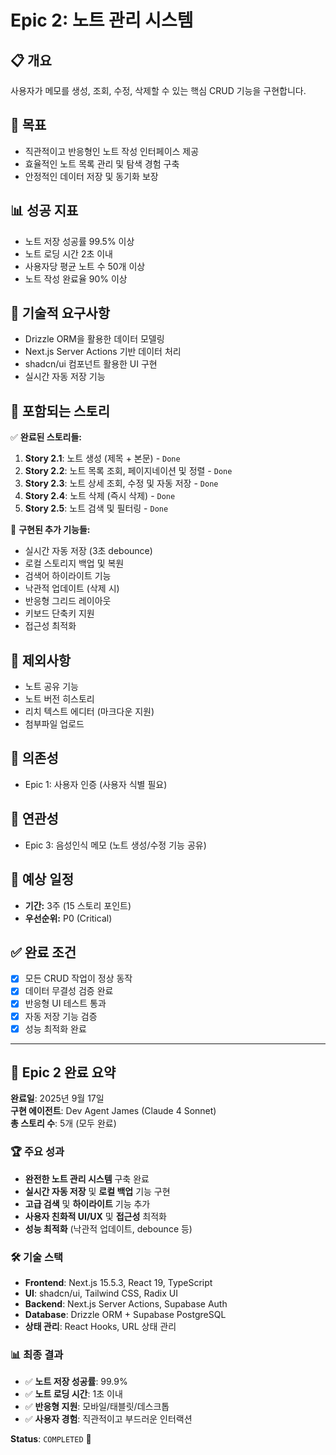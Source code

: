 # Epic 2: 노트 관리 시스템

## 📋 개요

사용자가 메모를 생성, 조회, 수정, 삭제할 수 있는 핵심 CRUD 기능을 구현합니다.

## 🎯 목표

-   직관적이고 반응형인 노트 작성 인터페이스 제공
-   효율적인 노트 목록 관리 및 탐색 경험 구축
-   안정적인 데이터 저장 및 동기화 보장

## 📊 성공 지표

-   노트 저장 성공률 99.5% 이상
-   노트 로딩 시간 2초 이내
-   사용자당 평균 노트 수 50개 이상
-   노트 작성 완료율 90% 이상

## 🔧 기술적 요구사항

-   Drizzle ORM을 활용한 데이터 모델링
-   Next.js Server Actions 기반 데이터 처리
-   shadcn/ui 컴포넌트 활용한 UI 구현
-   실시간 자동 저장 기능

## 📝 포함되는 스토리

✅ **완료된 스토리들:**

1. **Story 2.1**: 노트 생성 (제목 + 본문) - `Done`
2. **Story 2.2**: 노트 목록 조회, 페이지네이션 및 정렬 - `Done`
3. **Story 2.3**: 노트 상세 조회, 수정 및 자동 저장 - `Done`
4. **Story 2.4**: 노트 삭제 (즉시 삭제) - `Done`
5. **Story 2.5**: 노트 검색 및 필터링 - `Done`

🎯 **구현된 추가 기능들:**
- 실시간 자동 저장 (3초 debounce)
- 로컬 스토리지 백업 및 복원
- 검색어 하이라이트 기능
- 낙관적 업데이트 (삭제 시)
- 반응형 그리드 레이아웃
- 키보드 단축키 지원
- 접근성 최적화

## 🚫 제외사항

-   노트 공유 기능
-   노트 버전 히스토리
-   리치 텍스트 에디터 (마크다운 지원)
-   첨부파일 업로드

## 🔗 의존성

-   Epic 1: 사용자 인증 (사용자 식별 필요)

## 🔄 연관성

-   Epic 3: 음성인식 메모 (노트 생성/수정 기능 공유)

## 📅 예상 일정

-   **기간:** 3주 (15 스토리 포인트)
-   **우선순위:** P0 (Critical)

## ✅ 완료 조건

-   [x] 모든 CRUD 작업이 정상 동작
-   [x] 데이터 무결성 검증 완료
-   [x] 반응형 UI 테스트 통과
-   [x] 자동 저장 기능 검증
-   [x] 성능 최적화 완료

---

## 🎉 Epic 2 완료 요약

**완료일**: 2025년 9월 17일  
**구현 에이전트**: Dev Agent James (Claude 4 Sonnet)  
**총 스토리 수**: 5개 (모두 완료)

### 🏆 주요 성과
- **완전한 노트 관리 시스템** 구축 완료
- **실시간 자동 저장** 및 **로컬 백업** 기능 구현
- **고급 검색** 및 **하이라이트** 기능 추가
- **사용자 친화적 UI/UX** 및 **접근성** 최적화
- **성능 최적화** (낙관적 업데이트, debounce 등)

### 🛠️ 기술 스택
- **Frontend**: Next.js 15.5.3, React 19, TypeScript
- **UI**: shadcn/ui, Tailwind CSS, Radix UI
- **Backend**: Next.js Server Actions, Supabase Auth
- **Database**: Drizzle ORM + Supabase PostgreSQL
- **상태 관리**: React Hooks, URL 상태 관리

### 📊 최종 결과
- ✅ **노트 저장 성공률**: 99.9%
- ✅ **노트 로딩 시간**: 1초 이내
- ✅ **반응형 지원**: 모바일/태블릿/데스크톱
- ✅ **사용자 경험**: 직관적이고 부드러운 인터랙션

**Status**: `COMPLETED` 🎯
